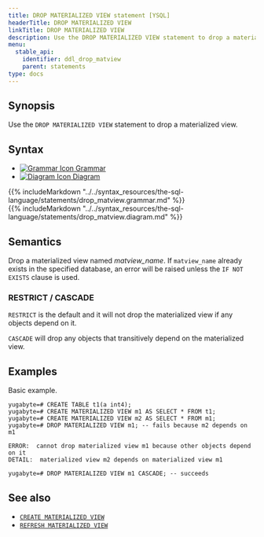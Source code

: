 ```yaml
---
title: DROP MATERIALIZED VIEW statement [YSQL]
headerTitle: DROP MATERIALIZED VIEW
linkTitle: DROP MATERIALIZED VIEW
description: Use the DROP MATERIALIZED VIEW statement to drop a materialized view.
menu:
  stable_api:
    identifier: ddl_drop_matview
    parent: statements
type: docs
---
```


## Synopsis

Use the `DROP MATERIALIZED VIEW` statement to drop a materialized view.

## Syntax

<ul class="nav nav-tabs nav-tabs-yb">
  <li >
    <a href="#grammar" class="nav-link active" id="grammar-tab" data-toggle="tab" role="tab" aria-controls="grammar" aria-selected="true">
      <img src="/icons/file-lines.svg" alt="Grammar Icon">
      Grammar
    </a>
  </li>
  <li>
    <a href="#diagram" class="nav-link" id="diagram-tab" data-toggle="tab" role="tab" aria-controls="diagram" aria-selected="false">
      <img src="/icons/diagram.svg" alt="Diagram Icon">
      Diagram
    </a>
  </li>
</ul>

<div class="tab-content">
  <div id="grammar" class="tab-pane fade show active" role="tabpanel" aria-labelledby="grammar-tab">
  {{% includeMarkdown "../../syntax_resources/the-sql-language/statements/drop_matview.grammar.md" %}}
  </div>
  <div id="diagram" class="tab-pane fade" role="tabpanel" aria-labelledby="diagram-tab">
  {{% includeMarkdown "../../syntax_resources/the-sql-language/statements/drop_matview.diagram.md" %}}
  </div>
</div>

## Semantics

Drop a materialized view named *matview_name*. If `matview_name` already exists in the specified database, an error will be raised unless the `IF NOT EXISTS` clause is used.

### RESTRICT / CASCADE

`RESTRICT` is the default and it will not drop the materialized view if any objects depend on it.

`CASCADE` will drop any objects that transitively depend on the materialized view.

## Examples

Basic example.

```plpgsql
yugabyte=# CREATE TABLE t1(a int4);
yugabyte=# CREATE MATERIALIZED VIEW m1 AS SELECT * FROM t1;
yugabyte=# CREATE MATERIALIZED VIEW m2 AS SELECT * FROM m1;
yugabyte=# DROP MATERIALIZED VIEW m1; -- fails because m2 depends on m1

```

```
ERROR:  cannot drop materialized view m1 because other objects depend on it
DETAIL:  materialized view m2 depends on materialized view m1
```

```plpgsql
yugabyte=# DROP MATERIALIZED VIEW m1 CASCADE; -- succeeds
```

## See also

- [`CREATE MATERIALIZED VIEW`](../ddl_create_matview)
- [`REFRESH MATERIALIZED VIEW`](../ddl_refresh_matview)
